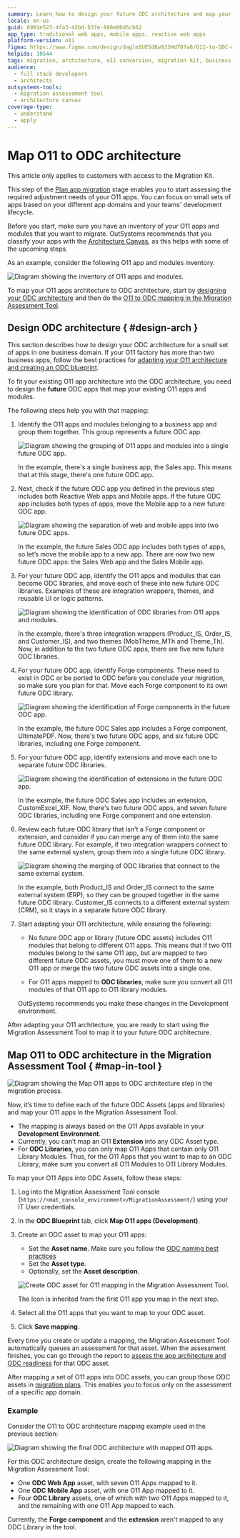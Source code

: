 ```yaml
---
summary: Learn how to design your future ODC architecture and map your O11 apps to ODC assets using the Migration Assessment Tool.
locale: en-us
guid: 6901e523-4fa3-42bd-b37e-880e06d5cb62
app_type: traditional web apps, mobile apps, reactive web apps
platform-version: o11
figma: https://www.figma.com/design/daglmSUESdKw9J3HdT87a8/O11-to-ODC-migration?node-id=2047-1571
helpids: 30544
tags: migration, architecture, o11 conversion, migration kit, business apps
audience:
  - full stack developers
  - architects
outsystems-tools:
  - migration assessement tool
  - architecture canvas
coverage-type:
  - understand
  - apply
---
```


# Map O11 to ODC architecture

<div class="info" markdown="1">

This article only applies to customers with access to the Migration Kit.

</div>

This step of the [Plan app migration](plan-intro.md) stage enables you to start assessing the required adjustment needs of your O11 apps. You can focus on small sets of apps based on your different app domains and your teams' development lifecycle.

Before you start, make sure you have an inventory of your O11 apps and modules that you want to migrate. OutSystems recommends that you classify your apps with the [Architecture Canvas](https://success.outsystems.com/documentation/best_practices/architecture/designing_the_architecture_of_your_outsystems_applications/the_architecture_canvas/), as this helps with some of the upcoming steps.

As an example, consider the following O11 app and modules inventory.

![Diagram showing the inventory of O11 apps and modules.](images/map-apps-0-diag.png "O11 App and Modules Inventory")

To map your O11 apps architecture to ODC architecture, start by [designing your ODC architecture](#design-arch) and then do the [O11 to ODC mapping in the Migration Assessment Tool](#map-in-tool).

## Design ODC architecture { #design-arch }

<div class="info" markdown="1">

This section describes how to design your ODC architecture for a small set of apps in one business domain. If your O11 factory has more than two business apps, follow the best practices for [adapting your O11 architecture and creating an ODC blueprint](plan-incremental.md).

</div>

To fit your existing O11 app architecture into the ODC architecture, you need to design the **future** ODC apps that map your existing O11 apps and modules.

The following steps help you with that mapping:

1. Identify the O11 apps and modules belonging to a business app and group them together. This group represents a future ODC app.

    ![Diagram showing the grouping of O11 apps and modules into a single future ODC app.](images/map-apps-1-diag.png "Grouping O11 Apps and Modules")

    In the example, there's a single business app, the Sales app. This means that at this stage, there's one future ODC app.

1. Next, check if the future ODC app you defined in the previous step includes both Reactive Web apps and Mobile apps. If the future ODC app includes both types of apps, move the Mobile app to a new future ODC app.

    ![Diagram showing the separation of web and mobile apps into two future ODC apps.](images/map-apps-2-diag.png "Separating Web and Mobile Apps")

    In the example, the future Sales ODC app includes both types of apps, so let’s move the mobile app to a new app. There are now two new future ODC apps: the Sales Web app and the Sales Mobile app.

1. For your future ODC app, identify the O11 apps and modules that can become ODC libraries, and move each of these into new future ODC libraries. Examples of these are integration wrappers, themes, and reusable UI or logic patterns.

    ![Diagram showing the identification of ODC libraries from O11 apps and modules.](images/map-apps-3-diag.png "Identifying ODC Libraries")

    In the example, there's three integration wrappers (Product_IS, Order_IS, and Customer_IS), and two themes (MobTheme_MTh and Theme_Th). Now, in addition to the two future ODC apps, there are five new future ODC libraries.

1. For your future ODC app, identify Forge components. These need to exist in ODC or be ported to ODC before you conclude your migration, so make sure you plan for that. Move each Forge component to its own future ODC library.

    ![Diagram showing the identification of Forge components in the future ODC app.](images/map-apps-4-diag.png "Identifying Forge Components")

    In the example, the future ODC Sales app includes a Forge component, UltimatePDF. Now, there's two future ODC apps, and six future ODC libraries, including one Forge component.

1. For your future ODC app, identify extensions and move each one to separate future ODC libraries.

    ![Diagram showing the identification of extensions in the future ODC app.](images/map-apps-5-diag.png "Identifying Extensions")

    In the example, the future ODC Sales app includes an extension, CustomExcel_XIF. Now, there's two future ODC apps, and seven future ODC libraries, including one Forge component and one extension.

1. Review each future ODC library that isn't a Forge component or extension, and consider if you can merge any of them into the same future ODC library. For example, if two integration wrappers connect to the same external system, group them into a single future ODC library.

    ![Diagram showing the merging of ODC libraries that connect to the same external system.](images/map-apps-6-diag.png "Merging ODC Libraries")

    In the example, both Product_IS and Order_IS connect to the same external system (ERP), so they can be grouped together in the same future ODC library. Customer_IS connects to a different external system (CRM), so it stays in a separate future ODC library.

1. Start adapting your O11 architecture, while ensuring the following:

    * No future ODC app or library (future ODC assets) includes O11 modules that belong to different O11 apps. This means that if two O11 modules belong to the same O11 app, but are mapped to two different future ODC assets, you must move one of them to a new O11 app or merge the two future ODC assets into a single one.

    * For O11 apps mapped to **ODC libraries**, make sure you convert all O11 modules of that O11 app to O11 library modules.

    <div class="info" markdown="1">

    OutSystems recommends you make these changes in the Development environment.

    </div>

After adapting your O11 architecture, you are ready to start using the Migration Assessment Tool to map it to your future ODC architecture.

## Map O11 to ODC architecture in the Migration Assessment Tool { #map-in-tool }

![Diagram showing the Map O11 apps to ODC architecture step in the migration process.](images/prep-map-o11-odc-arch-diag.png "Map O11 apps to ODC architecture")

Now, it’s time to define each of the future ODC Assets (apps and libraries) and map your O11 apps in the Migration Assessment Tool.

<div class="info" markdown="1">

* The mapping is always based on the O11 Apps available in your **Development Environment**.
* Currently, you can’t map an O11 **Extension** into any ODC Asset type.
* For **ODC Libraries**, you can only map O11 Apps that contain only O11 Library Modules. Thus, for the O11 Apps that you want to map to an ODC Library, make sure you convert all O11 Modules to O11 Library Modules.

</div>

To map your O11 Apps into ODC Assets, follow these steps:

1. Log into the Migration Assessment Tool console (`https://<mat_console_environment>/MigrationAssessment/`) using your IT User credentials.

1. In the **ODC Blueprint** tab, click **Map O11 apps (Development)**.

1. Create an ODC asset to map your O11 apps:
    * Set the **Asset name**. Make sure you follow the [ODC naming best practices](https://www.outsystems.com/tk/redirect?g=4f33c44e-316d-43b3-9929-221138d053be)
    * Set the **Asset type**.
    * Optionally, set the **Asset description**.

    ![Create ODC asset for O11 mapping in the Migration Assessment Tool.](images/map-o11-to-odc-set-asset-at.png "Create ODC asset for O11 mapping")

    <div class="info" markdown="1">

    The Icon is inherited from the first O11 app you map in the next step.

    </div>

1. Select all the O11 apps that you want to map to your ODC asset.

1. Click **Save mapping**.

Every time you create or update a mapping, the Migration Assessment Tool automatically queues an assessment for that asset. When the assessment finishes, you can go through the report to [assess the app architecture and ODC readiness](plan-assess-refactor.md) for that ODC asset.

After mapping a set of O11 apps into ODC assets, you can group those ODC assets in [migration plans](plan-define-migration-plans.md). This enables you to focus only on the assessment of a specific app domain.

### Example

Consider the O11 to ODC architecture mapping example used in the previous section:

![Diagram showing the final ODC architecture with mapped O11 apps.](images/map-apps-7-diag.png "Example of final ODC Architecture")

For this ODC architecture design, create the following mapping in the Migration Assessment Tool:

* One **ODC Web App** asset, with seven O11 Apps mapped to it.
* One **ODC Mobile App** asset, with one O11 App mapped to it.
* Four **ODC Library** assets, one of which with two O11 Apps mapped to it, and the remaining with one O11 App mapped to each.

<div class="info" markdown="1">

Currently, the **Forge component** and the **extension** aren't mapped to any ODC Library in the tool.

</div>
